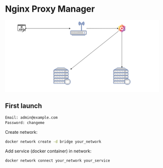 # Nginx Proxy Manager 
![npm.svg](./img/npm.svg)

## First launch
```bash
Email: admin@example.com
Password: changeme
```
Create network: 
```bash
docker network create -d bridge your_network
```

Add service (docker container) in network: 
```
docker network connect your_network your_service
```
